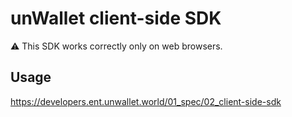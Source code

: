 # unWallet client-side SDK

:warning: This SDK works correctly only on web browsers.

## Usage

https://developers.ent.unwallet.world/01_spec/02_client-side-sdk
